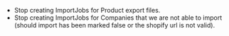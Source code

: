 * Stop creating ImportJobs for Product export files.
* Stop creating ImportJobs for Companies that we are not able to import (should import has been marked false or the shopify url is not valid).
